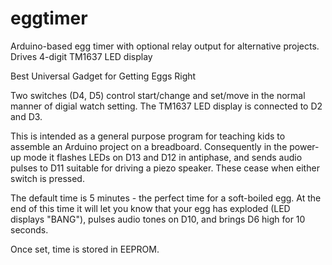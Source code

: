 # eggtimer
Arduino-based egg timer with optional relay output for alternative projects. Drives 4-digit TM1637 LED display

Best
Universal
Gadget for
Getting
Eggs
Right

Two switches (D4, D5) control start/change and set/move in the normal manner of digial watch setting. The TM1637 LED display is connected to D2 and D3.

This is intended as a general purpose program for teaching kids to assemble an Arduino project on a breadboard. Consequently in the power-up mode it flashes LEDs on D13 and D12 in antiphase, and sends audio pulses to D11 suitable for driving a piezo speaker. These cease when either switch is pressed.

The default time is 5 minutes - the perfect time for a soft-boiled egg. At the end of this time it will let you know that your egg has exploded (LED displays "BANG"), pulses audio tones on D10, and brings D6 high for 10 seconds.

Once set, time is stored in EEPROM.
